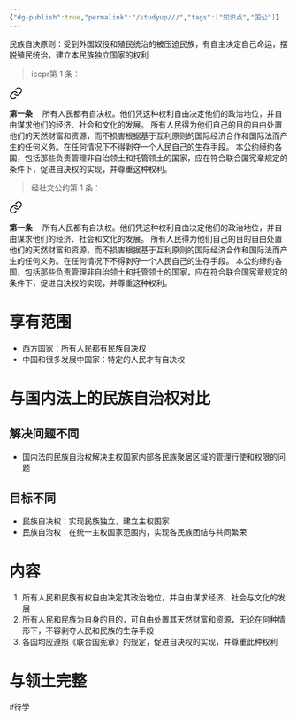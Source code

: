 ```yaml
---
{"dg-publish":true,"permalink":"/studyup///","tags":["知识点","国公"]}
---
```


民族自决原则：受到外国奴役和殖民统治的被压迫民族，有自主决定自己命运，摆脱殖民统治，建立本民族独立国家的权利
>iccpr第 1 条：
<div class="transclusion internal-embed is-loaded"><a class="markdown-embed-link" href="//treaty//#t1" aria-label="Open link"><svg xmlns="http://www.w3.org/2000/svg" width="24" height="24" viewBox="0 0 24 24" fill="none" stroke="currentColor" stroke-width="2" stroke-linecap="round" stroke-linejoin="round" class="svg-icon lucide-link"><path d="M10 13a5 5 0 0 0 7.54.54l3-3a5 5 0 0 0-7.07-7.07l-1.72 1.71"></path><path d="M14 11a5 5 0 0 0-7.54-.54l-3 3a5 5 0 0 0 7.07 7.07l1.71-1.71"></path></svg></a><div class="markdown-embed">



**第一条**　
所有人民都有自决权。他们凭这种权利自由决定他们的政治地位，并自由谋求他们的经济、社会和文化的发展。
所有人民得为他们自己的目的自由处置他们的天然财富和资源，而不损害根据基于互利原则的国际经济合作和国际法而产生的任何义务。在任何情况下不得剥夺一个人民自己的生存手段。
本公约缔约各国，包括那些负责管理非自治领土和托管领土的国家，应在符合联合国宪章规定的条件下，促进自决权的实现，并尊重这种权利。 

</div></div>


>经社文公约第 1 条：
<div class="transclusion internal-embed is-loaded"><a class="markdown-embed-link" href="//treaty//#t1" aria-label="Open link"><svg xmlns="http://www.w3.org/2000/svg" width="24" height="24" viewBox="0 0 24 24" fill="none" stroke="currentColor" stroke-width="2" stroke-linecap="round" stroke-linejoin="round" class="svg-icon lucide-link"><path d="M10 13a5 5 0 0 0 7.54.54l3-3a5 5 0 0 0-7.07-7.07l-1.72 1.71"></path><path d="M14 11a5 5 0 0 0-7.54-.54l-3 3a5 5 0 0 0 7.07 7.07l1.71-1.71"></path></svg></a><div class="markdown-embed">



**第一条**　
所有人民都有自决权。他们凭这种权利自由决定他们的政治地位，并自由谋求他们的经济、社会和文化的发展。
所有人民得为他们自己的目的自由处置他们的天然财富和资源，而不损害根据基于互利原则的国际经济合作和国际法而产生的任何义务。在任何情况下不得剥夺一个人民自己的生存手段。
本公约缔约各国，包括那些负责管理非自治领土和托管领土的国家，应在符合联合国宪章规定的条件下，促进自决权的实现，并尊重这种权利。 

</div></div>

# 享有范围
- 西方国家：所有人民都有民族自决权
- 中国和很多发展中国家：特定的人民才有自决权
# 与国内法上的民族自治权对比
## 解决问题不同
- 国内法的民族自治权解决主权国家内部各民族聚居区域的管理行使和权限的问题
## 目标不同
- 民族自决权：实现民族独立，建立主权国家
- 民族自治权：在统一主权国家范围内，实现各民族团结与共同繁荣
# 内容
1. 所有人民和民族有权自由决定其政治地位，并自由谋求经济、社会与文化的发展
2. 所有人民和民族为自身的目的，可自由处置其天然财富和资源，无论在何种情形下，不容剥夺人民和民族的生存手段
3. 各国均应遵照《联合国宪章》的规定，促进自决权的实现，并尊重此种权利
# 与领土完整
#待学